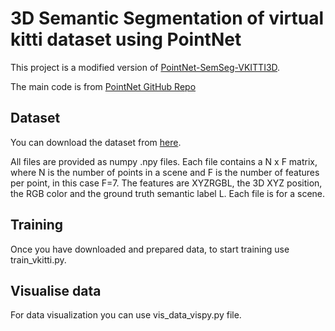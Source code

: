 # 3D Semantic Segmentation of virtual kitti dataset using PointNet

This project is a modified version of <a href="https://github.com/kargarisaac/PointNet-SemSeg-VKITTI3D" target="_blank">PointNet-SemSeg-VKITTI3D</a>.

The main code is from <a href="https://github.com/charlesq34/pointnet" target="_blank">PointNet GitHub Repo<a>

## Dataset
You can download the dataset from <a href="https://github.com/VisualComputingInstitute/vkitti3D-dataset" target="_blank">here</a>. 

All files are provided as numpy .npy files. Each file contains a N x F matrix, where N is the number of points in a scene and F is the number of features per point, in this case F=7. The features are XYZRGBL, the 3D XYZ position, the RGB color and the ground truth semantic label L. Each file is for a scene. 

## Training

Once you have downloaded and prepared data, to start training use train_vkitti.py. 

## Visualise data

For data visualization you can use vis_data_vispy.py file.

